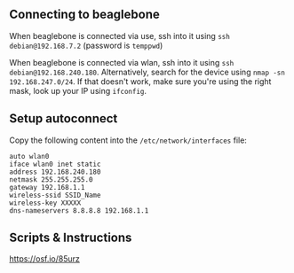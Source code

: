 ## Connecting to beaglebone 

When beaglebone is connected via use, ssh into it using `ssh debian@192.168.7.2` (password is `temppwd`)


When beaglebone is connected via wlan, ssh into it using `ssh debian@192.168.240.180`. Alternatively, search for the device using `nmap -sn 192.168.247.0/24`. If that doesn't work, make sure you're using the right mask, look up your IP using `ifconfig`. 


## Setup autoconnect 

Copy the following content into the `/etc/network/interfaces` file: 

```
auto wlan0
iface wlan0 inet static
address 192.168.240.180
netmask 255.255.255.0
gateway 192.168.1.1
wireless-ssid SSID_Name
wireless-key XXXXX
dns-nameservers 8.8.8.8 192.168.1.1
```

## Scripts & Instructions
https://osf.io/85urz 

